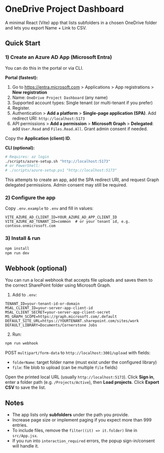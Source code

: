 # OneDrive Project Dashboard

A minimal React (Vite) app that lists subfolders in a chosen OneDrive folder and lets you export Name + Link to CSV.

## Quick Start

### 1) Create an Azure AD App (Microsoft Entra)

You can do this in the portal or via CLI.

**Portal (fastest):**

1. Go to https://entra.microsoft.com > Applications > App registrations > **New registration**
2. Name: `OneDrive Project Dashboard` (any name)
3. Supported account types: Single tenant (or multi-tenant if you prefer)
4. Register.
5. Authentication > **Add a platform** > **Single-page application (SPA)**. Add redirect URI: `http://localhost:5173`
6. API permissions > **Add a permission** > **Microsoft Graph** > **Delegated**: add `User.Read` and `Files.Read.All`. Grant admin consent if needed.

Copy the **Application (client) ID**.

**CLI (optional):**

```bash
# Requires: az login
./scripts/azure-setup.sh "http://localhost:5173"
# or PowerShell:
# ./scripts/azure-setup.ps1 "http://localhost:5173"
```

This attempts to create an app, add the SPA redirect URI, and request Graph delegated permissions. Admin consent may still be required.

### 2) Configure the app

Copy `.env.example` to `.env` and fill in values:

```
VITE_AZURE_AD_CLIENT_ID=YOUR_AZURE_AD_APP_CLIENT_ID
VITE_AZURE_AD_TENANT_ID=common  # or your tenant id, e.g. contoso.onmicrosoft.com
```

### 3) Install & run

```bash
npm install
npm run dev
```

## Webhook (optional)

You can run a local webhook that accepts file uploads and saves them to the correct SharePoint folder using Microsoft Graph.

1. Add to `.env`:

```
TENANT_ID=your-tenant-id-or-domain
MSAL_CLIENT_ID=your-server-app-client-id
MSAL_CLIENT_SECRET=your-server-app-client-secret
MS_GRAPH_SCOPE=https://graph.microsoft.com/.default
DEFAULT_SITE_URL=https://YOURTENANT.sharepoint.com/sites/work
DEFAULT_LIBRARY=Documents/Cornerstone Jobs
```

2. Run:

```bash
npm run webhook
```

POST `multipart/form-data` to `http://localhost:3001/upload` with fields:

-   `folderName`: target folder name (must exist under the configured library)
-   `file`: file blob to upload (can be multiple `file` fields)

Open the printed local URL (usually `http://localhost:5173`). Click **Sign in**, enter a folder path (e.g. `/Projects/Active`), then **Load projects**. Click **Export CSV** to save the list.

## Notes

-   The app lists only **subfolders** under the path you provide.
-   Increase page size or implement paging if you expect more than 999 entries.
-   To include files, remove the `filter((it) => it.folder)` line in `src/App.jsx`.
-   If you run into `interaction_required` errors, the popup sign-in/consent will handle it.
